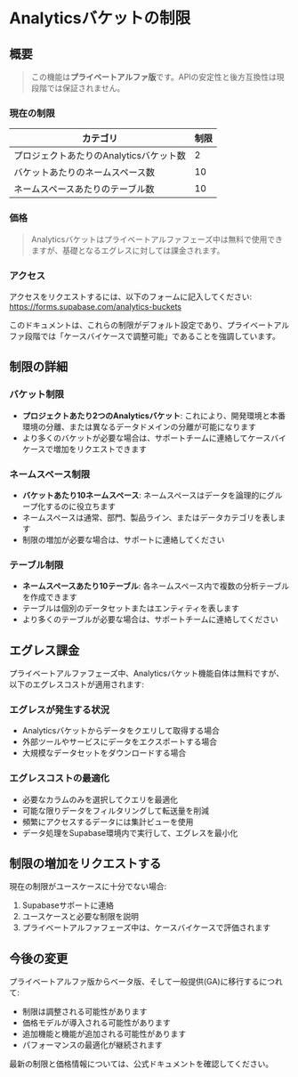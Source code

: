 # Analyticsバケットの制限

## 概要

> この機能は**プライベートアルファ版**です。APIの安定性と後方互換性は現段階では保証されません。

### 現在の制限

| カテゴリ | 制限 |
|----------|-------|
| プロジェクトあたりのAnalyticsバケット数 | 2 |
| バケットあたりのネームスペース数 | 10 |
| ネームスペースあたりのテーブル数 | 10 |

### 価格

> Analyticsバケットはプライベートアルファフェーズ中は無料で使用できますが、基礎となるエグレスに対しては課金されます。

### アクセス

アクセスをリクエストするには、以下のフォームに記入してください: https://forms.supabase.com/analytics-buckets

このドキュメントは、これらの制限がデフォルト設定であり、プライベートアルファ段階では「ケースバイケースで調整可能」であることを強調しています。

## 制限の詳細

### バケット制限

- **プロジェクトあたり2つのAnalyticsバケット**: これにより、開発環境と本番環境の分離、または異なるデータドメインの分離が可能になります
- より多くのバケットが必要な場合は、サポートチームに連絡してケースバイケースで増加をリクエストできます

### ネームスペース制限

- **バケットあたり10ネームスペース**: ネームスペースはデータを論理的にグループ化するのに役立ちます
- ネームスペースは通常、部門、製品ライン、またはデータカテゴリを表します
- 制限の増加が必要な場合は、サポートに連絡してください

### テーブル制限

- **ネームスペースあたり10テーブル**: 各ネームスペース内で複数の分析テーブルを作成できます
- テーブルは個別のデータセットまたはエンティティを表します
- より多くのテーブルが必要な場合は、サポートチームに連絡してください

## エグレス課金

プライベートアルファフェーズ中、Analyticsバケット機能自体は無料ですが、以下のエグレスコストが適用されます:

### エグレスが発生する状況

- Analyticsバケットからデータをクエリして取得する場合
- 外部ツールやサービスにデータをエクスポートする場合
- 大規模なデータセットをダウンロードする場合

### エグレスコストの最適化

- 必要なカラムのみを選択してクエリを最適化
- 可能な限りデータをフィルタリングして転送量を削減
- 頻繁にアクセスするデータには集計ビューを使用
- データ処理をSupabase環境内で実行して、エグレスを最小化

## 制限の増加をリクエストする

現在の制限がユースケースに十分でない場合:

1. Supabaseサポートに連絡
2. ユースケースと必要な制限を説明
3. プライベートアルファフェーズ中は、ケースバイケースで評価されます

## 今後の変更

プライベートアルファ版からベータ版、そして一般提供(GA)に移行するにつれて:

- 制限は調整される可能性があります
- 価格モデルが導入される可能性があります
- 追加機能と機能が追加される可能性があります
- パフォーマンスの最適化が継続されます

最新の制限と価格情報については、公式ドキュメントを確認してください。
